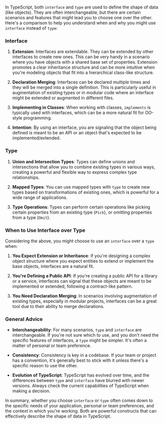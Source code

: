 In TypeScript, both `interface` and `type` are used to define the shape of data (like objects). They are often interchangeable, but there are certain scenarios and features that might lead you to choose one over the other. Here's a comparison to help you understand when and why you might use `interface` instead of `type`:

  

### Interface

  

1. **Extension**: Interfaces are extendable. They can be extended by other interfaces to create new ones. This can be very handy in a scenario where you have objects with a shared base set of properties. Extension promotes a clear inheritance structure and can be more intuitive when you're modeling objects that fit into a hierarchical class-like structure.

  

2. **Declaration Merging**: Interfaces can be declared multiple times and they will be merged into a single definition. This is particularly useful in augmentation of existing types or in modular code where an interface might be extended or augmented in different files.

  

3. **Implementing in Classes**: When working with classes, `implements` is typically used with interfaces, which can be a more natural fit for OO-style programming.

  

4. **Intention**: By using an interface, you are signaling that the object being defined is meant to be an API or an object that's expected to be implemented/extended.

  

### Type

  

1. **Union and Intersection Types**: Types can define unions and intersections that allow you to combine existing types in various ways, creating a powerful and flexible way to express complex type relationships.

  

2. **Mapped Types**: You can use mapped types with `type` to create new types based on transformations of existing ones, which is powerful for a wide range of applications.

  

3. **Type Operations**: Types can perform certain operations like picking certain properties from an existing type (`Pick`), or omitting properties from a type (`Omit`).

  

### When to Use Interface over Type

  

Considering the above, you might choose to use an `interface` over a `type` when:

  

1. **You Expect Extension or Inheritance**: If you're designing a complex object structure where you expect entities to extend or implement the base objects, interfaces are a natural fit.

  

2. **You're Defining a Public API**: If you're creating a public API for a library or a service, interfaces can signal that these objects are meant to be implemented or extended, following a contract-like pattern.

  

3. **You Need Declaration Merging**: In scenarios involving augmentation of existing types, especially in modular projects, interfaces can be a great tool due to their ability to merge declarations.

  

### General Advice

  

- **Interchangeability**: For many scenarios, `type` and `interface` are interchangeable. If you're not sure which to use, and you don't need the specific features of interfaces, a `type` might be simpler. It's often a matter of personal or team preference.

- **Consistency**: Consistency is key in a codebase. If your team or project has a convention, it's generally best to stick with it unless there's a specific reason to use the other.

  

- **Evolution of TypeScript**: TypeScript has evolved over time, and the differences between `type` and `interface` have blurred with newer versions. Always check the current capabilities of TypeScript when making a decision.

  

In summary, whether you choose `interface` or `type` often comes down to the specific needs of your application, personal or team preferences, and the context in which you're working. Both are powerful constructs that can effectively describe the shape of data in TypeScript.